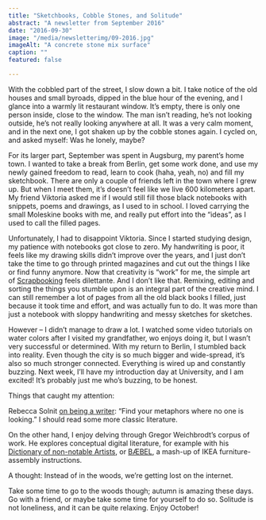 ```yaml
---
title: "Sketchbooks, Cobble Stones, and Solitude"
abstract: "A newsletter from September 2016"
date: "2016-09-30"
image: "/media/newsletterimg/09-2016.jpg"
imageAlt: "A concrete stone mix surface"
caption: ""
featured: false

---
```


With the cobbled part of the street, I slow down a bit. I take notice of the old houses and small byroads, dipped in the blue hour of the evening, and I glance into a warmly lit restaurant window. It’s empty, there is only one person inside, close to the window. The man isn’t reading, he’s not looking outside, he’s not really looking anywhere at all. It was a very calm moment, and in the next one, I got shaken up by the cobble stones again. I cycled on, and asked myself: Was he lonely, maybe?

For its larger part, September was spent in Augsburg, my parent’s home town. I wanted to take a break from Berlin, get some work done, and use my newly gained freedom to read, learn to cook (haha, yeah, no) and fill my sketchbook. There are only a couple of friends left in the town where I grew up. But when I meet them, it’s doesn’t feel like we live 600 kilometers apart. My friend Viktoria asked me if I would still fill those black notebooks with snippets, poems and drawings, as I used to in school. I loved carrying the small Moleskine books with me, and really put effort into the “ideas”, as I used to call the filled pages.

Unfortunately, I had to disappoint Viktoria. Since I started studying design, my patience with notebooks got close to zero. My handwriting is poor, it feels like my drawing skills didn’t improve over the years, and I just don’t take the time to go through printed magazines and cut out the things I like or find funny anymore. Now that creativity is “work” for me, the simple art of [Scrapbooking](https://en.wikipedia.org/wiki/Scrapbooking) feels dilettante. And I don’t like that. Remixing, editing and sorting the things you stumble upon is an integral part of the creative mind. I can still remember a lot of pages from all the old black books I filled, just because it took time and effort, and was actually fun to do. It was more than just a notebook with sloppy handwriting and messy sketches for sketches.

However – I didn’t manage to draw a lot. I watched some video tutorials on water colors after I visited my grandfather, wo enjoys doing it, but I wasn’t very successful or determined. With my return to Berlin, I stumbled back into reality. Even though the city is so much bigger and wide-spread, it’s also so much stronger connected. Everything is wired up and constantly buzzing. Next week, I’ll have my introduction day at University, and I am excited! It’s probably just me who’s buzzing, to be honest.

Things that caught my attention:

Rebecca Solnit [on being a writer](http://lithub.com/how-to-be-a-writer-10-tips-from-rebecca-solnit/): “Find your metaphors where no one is looking.” I should read some more classic literature.

On the other hand, I enjoy delving through Gregor Weichbrodt’s corpus of work. He explores conceptual digital literature, for example with his [Dictionary of non-notable Artists](http://0x0a.li/en/text/dictionary-of-non-notable-artists/), or [BÆBEL](http://0x0a.li/en/text/baebel/), a mash-up of IKEA furniture-assembly instructions.

A thought: Instead of in the woods, we’re getting lost on the internet.

Take some time to go to the woods though; autumn is amazing these days. Go with a friend, or maybe take some time for yourself to do so. Solitude is not loneliness, and it can be quite relaxing. Enjoy October!